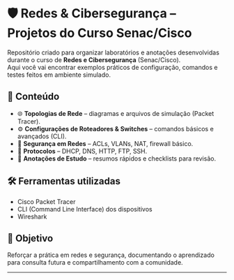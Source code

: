 # 🛡️ Redes & Cibersegurança – Projetos do Curso Senac/Cisco

Repositório criado para organizar laboratórios e anotações desenvolvidas durante o curso de **Redes e Cibersegurança** (Senac/Cisco).  
Aqui você vai encontrar exemplos práticos de configuração, comandos e testes feitos em ambiente simulado.

## 📂 Conteúdo
- 🌐 **Topologias de Rede** – diagramas e arquivos de simulação (Packet Tracer).
- ⚙️ **Configurações de Roteadores & Switches** – comandos básicos e avançados (CLI).
- 🔐 **Segurança em Redes** – ACLs, VLANs, NAT, firewall básico.
- 📡 **Protocolos** – DHCP, DNS, HTTP, FTP, SSH.
- 📘 **Anotações de Estudo** – resumos rápidos e checklists para revisão.

## 🛠️ Ferramentas utilizadas
- Cisco Packet Tracer  
- CLI (Command Line Interface) dos dispositivos  
- Wireshark  

## 🎯 Objetivo
Reforçar a prática em redes e segurança, documentando o aprendizado para consulta futura e compartilhamento com a comunidade.

---
